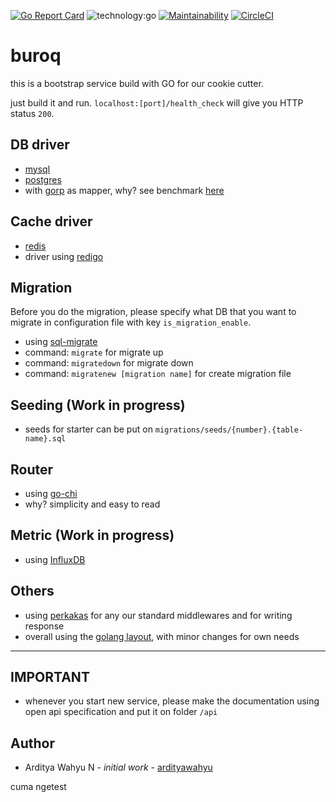 [![Go Report Card](https://goreportcard.com/badge/github.com/kitabisa/buroq)](https://goreportcard.com/report/github.com/kitabisa/buroq)
![technology:go](https://img.shields.io/badge/technology-go-blue.svg)
[![Maintainability](https://api.codeclimate.com/v1/badges/b6e84c6b2bb2a819b198/maintainability)](https://codeclimate.com/github/kitabisa/buroq/maintainability)
[![CircleCI](https://circleci.com/gh/kitabisa/buroq.svg?style=svg)](https://circleci.com/gh/kitabisa/buroq)

# buroq

this is a bootstrap service build with GO for our cookie cutter.

just build it and run. `localhost:[port]/health_check` will give you HTTP status `200`.

## DB driver

* [mysql](https://github.com/go-sql-driver/mysql)
* [postgres](https://github.com/lib/pq)
* with [gorp](https://github.com/go-gorp/gorp) as mapper, why? see benchmark [here](https://github.com/volatiletech/sqlboiler/blob/master/README.md)

## Cache driver

* [redis](https://redis.io)
* driver using [redigo](https://github.com/gomodule/redigo)

## Migration
Before you do the migration, please specify what DB that you want to migrate in configuration file with key `is_migration_enable`.
* using [sql-migrate](https://github.com/rubenv/sql-migrate)
* command: `migrate` for migrate up
* command: `migratedown` for migrate down
* command: `migratenew [migration name]` for create migration file

## Seeding (Work in progress)

* seeds for starter can be put on `migrations/seeds/{number}.{table-name}.sql`

## Router

* using [go-chi](https://github.com/go-chi/chi)
* why? simplicity and easy to read

## Metric (Work in progress)

* using [InfluxDB](https://www.influxdata.com)

## Others

* using [perkakas](https://github.com/kitabisa/perkakas) for any our standard middlewares and for writing response
* overall using the [golang layout](https://github.com/golang-standards/project-layout), with minor changes for own needs

---

## IMPORTANT

* whenever you start new service, please make the documentation using open api specification and put it on folder `/api`

## Author

* Arditya Wahyu N - *initial work* - [ardityawahyu](https://github.com/ardityawahyu)

cuma ngetest
